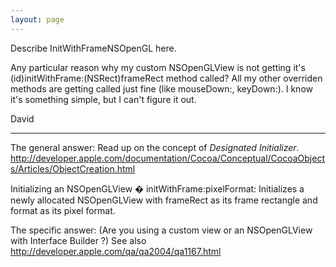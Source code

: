 ```yaml
---
layout: page
---
```


Describe InitWithFrameNSOpenGL here.

Any particular reason why my custom NSOpenGLView is not getting it's (id)initWithFrame:(NSRect)frameRect method called? All my other overriden methods are getting called just fine (like mouseDown:, keyDown:).  I know it's something simple, but I can't figure it out.

David


----
The general answer:
Read up on the concept of *Designated Initializer*.
http://developer.apple.com/documentation/Cocoa/Conceptual/CocoaObjects/Articles/ObjectCreation.html

Initializing an NSOpenGLView
� initWithFrame:pixelFormat:
Initializes a newly allocated NSOpenGLView with frameRect as its frame rectangle and format as its pixel format.

The specific answer: (Are you using a custom view or an NSOpenGLView with Interface Builder ?)
See also http://developer.apple.com/qa/qa2004/qa1167.html
